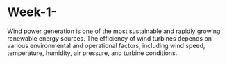 # Week-1-
Wind power generation is one of the most sustainable and rapidly growing renewable energy sources. The efficiency of wind turbines depends on various environmental and operational factors, including wind speed, temperature, humidity, air pressure, and turbine conditions.
